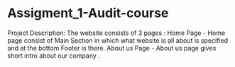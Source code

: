 # Assigment_1-Audit-course
Project Description:
 The website consists of 3 pages :
 Home Page - Home page consist of Main Section in which what website is all about is specified and at the bottom Footer is there.
 About us Page - About us page gives short intro about our company .



 
